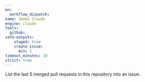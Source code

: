 ```yaml
---
on: 
  workflow_dispatch:
name: Smoke Claude
engine: claude
tools:
  github:
safe-outputs:
    staged: true
    create-issue:
      min: 1
timeout_minutes: 10
strict: true
---
```


List the last 5 merged pull requests in this repository into an issue.